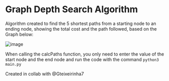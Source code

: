 # Graph Depth Search Algorithm

Algorithm created to find the 5 shortest paths from a starting node to an ending node, showing the total cost and the path followed, based on the Graph below:

![image](https://user-images.githubusercontent.com/41965470/113500475-9ce33880-94f4-11eb-8ee6-41982e46a8c9.png)

When calling the calcPaths function, you only need to enter the value of the start node and the end node and run the code with the command `python3 main.py`

Created in collab with @Gteixeirinha7
